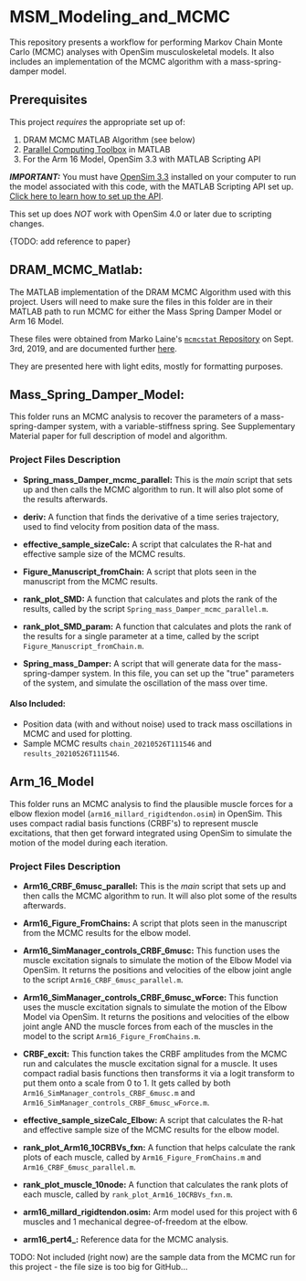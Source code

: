 # MSM_Modeling_and_MCMC
This repository presents a workflow for performing Markov Chain Monte Carlo (MCMC) analyses with OpenSim musculoskeletal models. It also includes an implementation of the MCMC algorithm with a mass-spring-damper model. 

## Prerequisites
This project _requires_ the appropriate set up of: 
1. DRAM MCMC MATLAB Algorithm (see below)  
2. [Parallel Computing Toolbox](https://www.mathworks.com/products/parallel-computing.html) in MATLAB
3. For the Arm 16 Model,  OpenSim 3.3 with MATLAB Scripting API

**_IMPORTANT:_** You must have [OpenSim 3.3](https://simtk.org/frs/download_confirm.php/file/4580/OpenSim-3.3.0-win64VC13P.exe?group_id=91) installed  on your computer to run the model associated with this code, with the MATLAB Scripting API set up. [Click here to learn how to set up the API](https://simtk-confluence.stanford.edu/display/OpenSim33/Scripting+with+Matlab). 

This set up does *NOT* work with OpenSim 4.0 or later due to scripting changes. 

{TODO: add reference to paper}

## DRAM_MCMC_Matlab: 
The MATLAB implementation of the DRAM MCMC Algorithm used with this project. Users will need to make sure the files in this folder are in their MATLAB path to run MCMC for either the Mass Spring Damper Model or Arm 16 Model.

These files were obtained from Marko Laine's [`mcmcstat` Repository](https://github.com/mjlaine/mcmcstat) on Sept. 3rd, 2019, and are documented further [here](https://mjlaine.github.io/mcmcstat/#orgcdeadeb).

They are presented here with light edits, mostly for formatting purposes. 

## Mass_Spring_Damper_Model: 
This folder runs an MCMC analysis to recover the parameters of a mass-spring-damper system, with a variable-stiffness spring. See Supplementary Material paper for full description of model and algorithm. 

### Project Files Description

* **Spring_mass_Damper_mcmc_parallel:** This is the _main_ script that sets up and then calls the MCMC algorithm to run. It will also plot some of the results afterwards. 

* **deriv:** A function that finds the derivative of a time series trajectory, used to find velocity from position data of the mass. 

* **effective_sample_sizeCalc:** A script that calculates the R-hat and effective sample size of the MCMC results.

* **Figure_Manuscript_fromChain:** A script that plots seen in the manuscript from the MCMC results.

* **rank_plot_SMD:** A function that calculates and plots the rank of the results, called by the script `Spring_mass_Damper_mcmc_parallel.m`.

* **rank_plot_SMD_param:** A function that calculates and plots the rank of the results for a single parameter at a time, called by the script `Figure_Manuscript_fromChain.m`.

* **Spring_mass_Damper:** A script that will generate data for the mass-spring-damper system. In this file, you can set up the "true" parameters of the system, and simulate the oscillation of the mass over time. 

#### **Also Included:**
* Position data (with and without noise) used to track mass oscillations in MCMC and used for plotting.
* Sample MCMC results `chain_20210526T111546` and `results_20210526T111546`.

## Arm_16_Model 
This folder runs an MCMC analysis to find the plausible muscle forces for a elbow flexion model (`arm16_millard_rigidtendon.osim`) in OpenSim. This uses compact radial basis functions (CRBF's) to represent muscle excitations, that then get forward integrated using OpenSim to simulate the motion of the model during each iteration. 

### Project Files Description

* **Arm16_CRBF_6musc_parallel:** This is the _main_ script that sets up and then calls the MCMC algorithm to run. It will also plot some of the results afterwards. 

* **Arm16_Figure_FromChains:** A script that plots seen in the manuscript from the MCMC results for the elbow model.

* **Arm16_SimManager_controls_CRBF_6musc:** This function uses the muscle excitation signals to simulate the motion of the Elbow Model via OpenSim. It returns the positions and velocities of the elbow joint angle to the script `Arm16_CRBF_6musc_parallel.m`.

* **Arm16_SimManager_controls_CRBF_6musc_wForce:** This function uses the muscle excitation signals to simulate the motion of the Elbow Model via OpenSim. It returns the positions and velocities of the elbow joint angle AND the muscle forces from each of the muscles in the model to the script `Arm16_Figure_FromChains.m`.

* **CRBF_excit:** This function takes the CRBF amplitudes from the MCMC run and calculates the muscle excitation signal for a muscle. It uses compact radial basis functions then transforms it via a logit transform to put them onto a scale from 0 to 1. It gets called by both `Arm16_SimManager_controls_CRBF_6musc.m` and `Arm16_SimManager_controls_CRBF_6musc_wForce.m`.

* **effective_sample_sizeCalc_Elbow:**  A script that calculates the R-hat and effective sample size of the MCMC results for the elbow model.

* **rank_plot_Arm16_10CRBVs_fxn:** A function that helps calculate the rank plots of each muscle, called by `Arm16_Figure_FromChains.m` and `Arm16_CRBF_6musc_parallel.m`.

* **rank_plot_muscle_10node:** A function that calculates the rank plots of each muscle, called by `rank_plot_Arm16_10CRBVs_fxn.m`.

* **arm16_millard_rigidtendon.osim:** Arm model used for this project with 6 muscles and 1 mechanical degree-of-freedom at the elbow. 

* **arm16_pert4_:** Reference data for the MCMC analysis. 

TODO: Not included (right now) are the sample data from the MCMC run for this project - the file size is too big for GitHub... 

